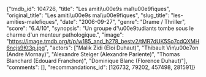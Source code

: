 {"tmdb_id": 104726, "title": "Les amiti\u00e9s mal\u00e9fiques", "original_title": "Les amiti\u00e9s mal\u00e9fiques", "slug_title": "les-amities-malefiques", "date": "2006-09-27", "genre": "Drame / Thriller", "score": "6.4/10", "synopsis": "Un groupe d'\u00e9tudiants tombe sous le charme d'un menteur pathologique.", "image": "https://image.tmdb.org/t/p/w185_and_h278_bestv2/tMR7dUK5So7cdQXMH6ncjs9Kt3p.jpg", "actors": ["Malik Zidi (Eloi Duhaut)", "Thibault Vin\u00e7on (Andre Mornay)", "Alexandre Steiger (Alexandre Pariente)", "Thomas Blanchard (Edouard Franchon)", "Dominique Blanc (Florence Duhaut)"], "comments": [], "recommandations_id": [126732, 79202, 457498, 281591]}